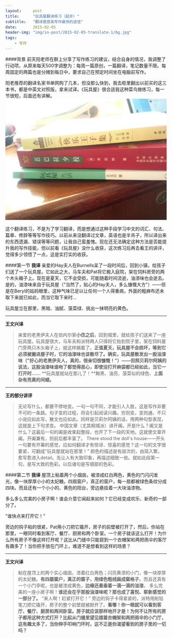 ```yaml
---
layout:     post
title:      "玩具屋翻译练习（起步）"
subtitle:   "翻译是提高写作最快的途径"
date:       2015-02-05
header-img: "img/in-post/2015-02-05-translate-1/bg.jpg"
tags:
    - 写作
---
```


####背景
前天阳老师在群上分享了写作练习的建议，结合自身的情况，我调整了行动项，从原来每天500字调整为：每周一篇原创，一篇翻译，笔记数量不限。每周固定的两篇也是分摊到每日中，要求自己在预定时间坐在电脑前写作。

阳老推荐的翻译名家书单网购了几本，但没那么快到，我去柜里翻出以前买的这三本书，都是中英文对照版，拿来试译。《玩具屋》很合适我这种菜鸟做练习，每一节很短，后面还有讲解。
![](/img/in-post/2015-02-05-translate-1/1.jpg)

这个翻译练习，不是为了学习翻译，而是想通过这种手段学习中文的词汇、句法、篇章、修辞等等写作技巧。以前从来没翻译过文章，英语也是半吊子，所以译出来的东西遗漏、错误等等问题，让我自己蛮羞愧。现在还无法确定这种方法是否能提升我的写作技能，但以前看《玩具屋》没什么收获，这次练习后再去看王的讲评，觉得多少领悟了一点，这是实打实的收获。

####第一节
**我译**
亲爱的Hay夫人在Burnells呆了一段时间后，回到小镇，给孩子们送了一个玩具屋。它如此之大，马车夫和Pat将它搬入庭院，架在饲料房旁的两个木头箱子上。现在是夏天，它不会受损，可能随着时间流逝，油漆味也会逝去。是的，油漆味来自于玩具屋（"当然了，贴心的Hay夫人，多么慷慨大方"）——但是在Beryl的姑妈眼里，这种气味已足以让任何一个人得重病，外面的粗麻布还未取下来就已如此，而当它取下来时...

玩具屋立在那里，黑暗、油腻、菠菜绿、挑出一抹明亮的黄色。

---
**王文兴译**

> 亲爱的老黑伊夫人在伯内尔家**小住之后**，回到城里，就给孩子们送来了一座玩具屋。玩具屋很大，马车夫和派特两人只得将它抬到院子里，架在饲料屋门旁两只木头箱子上，就这样搁着了。**正值夏天，玩具屋不会损坏，等到它必须被搬进屋子时，它的油漆味也该散尽了。确实，玩具屋散发出一股油漆味（"好心的老黑伊夫人，真的，很亲切很慷慨！"）——但照贝莉尔阿姨的说法，这股油漆味谁吻了都觉得恶心，即使没打开麻袋都已经如此，当它一打开时......**
> **玩具屋就站在那儿了！**黝黑、油亮、菠菜似的绿色、**上面杂有亮黄的间蜡。**

---
**王的部分讲评**

> 无论写什么，都要不停地变。一句一句不同，才能引人入胜，这是写作非要不可的一条路。句子变的过程，将会引起阅读兴趣。穷则变，变则通，不只小说应如此写，散文也应如此。同样是贝莉尔阿姨的话，用两种句型表现，这就是上下句求变。
> 中国文章（尤其桐城派）讲开阖。开是什么？阖又是什么？这最后一句的阖是收束起整段，也开了下一段的天地。这就使文章开阖。开阖兼有，则前后都丰富了。
> There stood the doll's house——开头一句要有开幕的感觉，应如何翻译才有惊讶、惊喜的感觉？这一句的文字很要紧，可翻成“玩具屋就站在那里！”
> 颜色的描述是有层次的，由简入繁，愈写愈进入detail。先让人有大致印象，再描述细致一些。就如此段第一句，是写大致的色彩。以后诸句是写细部的色彩。


####第二节
**我译**
屋顶上粘着两个小烟囱，被漆成红白两色，黄色的门闪闪发光，像一块厚厚小小的太妃糖。四扇窗户，真正的窗户，每一扇都被绿色条纹分成四块。而且还有一个小小的、黄色的阳台，旁边悬挂着一大块油漆物。

多么多么完美的小房子啊！谁会介意它闻起来如何？它已经变成欢乐、新奇的一部分了。

“谁快点来打开它！”

旁边的钩子粘的很紧，Pat用小刀把它撬开，房子的前壁被打开了，然后，你站在那里，一眼同时看到客厅、餐厅、厨房和两个卧室。一个房子就该这么打开！为什么所有房子不像这样打开呢？这比从门缝中只能窥到一个衣帽架和两把雨伞的客厅有趣多了！当你把手放在门环上，难道不是想看到这样的场景？

---
**王文兴译**

>粘在屋顶上的两个实心烟囱，漆着红白两色；闪亮黄漆的小门，像一块厚厚的太妃糖。**有四扇窗户，真正的窗子，用绿色粗线画成窗格子**。而且还真有一个小门亭呢，也是被漆成黄色，**边缘还悬垂着一滴一滴的油漆**。
>多么完美的一座小房子啊！**谁还会在乎那股油漆味呢？那也成了喜悦、崭新感觉的一部分了。**
>“来人啊！赶紧打开它！”
>旁边的钩子卡得紧紧的，派特用削铅笔刀把它撬开，房子的整个前壁就被掀开了。**看哪！你一眼就可以看到客厅、餐厅、厨房和两间卧室。房子就应该那样地开才是！为何不让所有的房子都用这种方式打开？比起从门缝里望见摆着衣帽架和两把雨伞的小门厅，这有趣太多了，当你伸手叩响门环时，这不正是你渴望看到的房子里的一切吗？**
